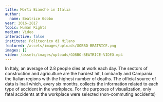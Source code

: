 ```yaml
---
title: Morti Bianche in Italia
author:
  name: Beatrice Gobbo
year: 2016-2017
topic: Human Rights
medium: Video
interactive: false
institute: Politecnico di Milano
featured: /assets/images/uploads/GOBBO-BEATRICE.png
images: []
video: /assets/images/uploads/GOBBO-BEATRICE-VIDEO.mp4
---
```

In Italy, an average of 2.8 people dies at work each day. The sectors of construction and agriculture are the hardest hit, Lombardy and Campania the Italian regions with the highest number of deaths. The official source of data is Inail which, every six months, collects the information related to each type of accident in the workplace. For the purposes of visualization, only fatal accidents at the workplace were selected (non-commuting accidents)
